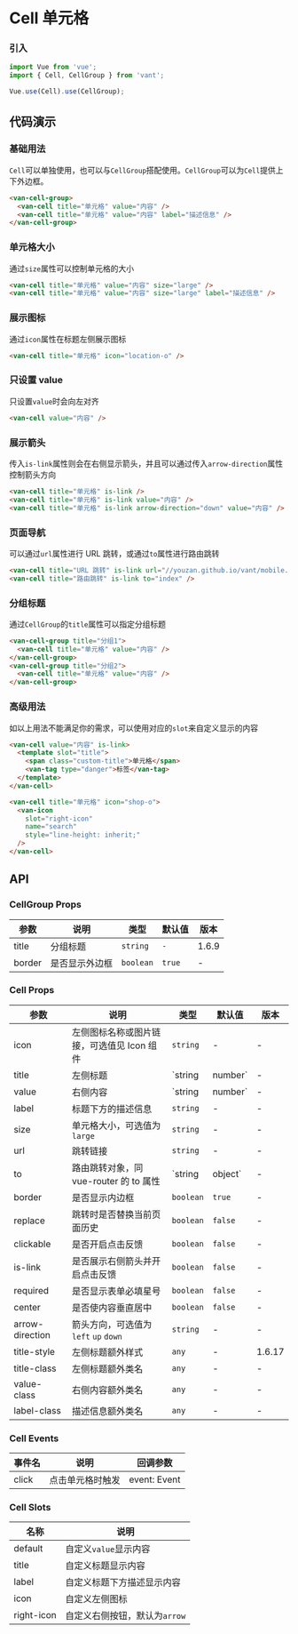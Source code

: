 # Cell 单元格

### 引入

``` javascript
import Vue from 'vue';
import { Cell, CellGroup } from 'vant';

Vue.use(Cell).use(CellGroup);
```

## 代码演示

### 基础用法

`Cell`可以单独使用，也可以与`CellGroup`搭配使用。`CellGroup`可以为`Cell`提供上下外边框。

```html
<van-cell-group>
  <van-cell title="单元格" value="内容" />
  <van-cell title="单元格" value="内容" label="描述信息" />
</van-cell-group>
```

### 单元格大小

通过`size`属性可以控制单元格的大小

```html
<van-cell title="单元格" value="内容" size="large" />
<van-cell title="单元格" value="内容" size="large" label="描述信息" />
```

### 展示图标

通过`icon`属性在标题左侧展示图标

```html
<van-cell title="单元格" icon="location-o" />
```

### 只设置 value

只设置`value`时会向左对齐

```html
<van-cell value="内容" />
```

### 展示箭头

传入`is-link`属性则会在右侧显示箭头，并且可以通过传入`arrow-direction`属性控制箭头方向

```html
<van-cell title="单元格" is-link />
<van-cell title="单元格" is-link value="内容" />
<van-cell title="单元格" is-link arrow-direction="down" value="内容" />
```

### 页面导航

可以通过`url`属性进行 URL 跳转，或通过`to`属性进行路由跳转

```html
<van-cell title="URL 跳转" is-link url="//youzan.github.io/vant/mobile.html" />
<van-cell title="路由跳转" is-link to="index" />
```

### 分组标题

通过`CellGroup`的`title`属性可以指定分组标题

```html
<van-cell-group title="分组1">
  <van-cell title="单元格" value="内容" />
</van-cell-group>
<van-cell-group title="分组2">
  <van-cell title="单元格" value="内容" />
</van-cell-group>
```

### 高级用法

如以上用法不能满足你的需求，可以使用对应的`slot`来自定义显示的内容

```html
<van-cell value="内容" is-link>
  <template slot="title">
    <span class="custom-title">单元格</span>
    <van-tag type="danger">标签</van-tag>
  </template>
</van-cell>

<van-cell title="单元格" icon="shop-o">
  <van-icon
    slot="right-icon"
    name="search"
    style="line-height: inherit;"
  />
</van-cell>
```

## API

### CellGroup Props

| 参数 | 说明 | 类型 | 默认值 | 版本 |
|------|------|------|------|------|
| title | 分组标题 | `string` | `-` | 1.6.9 |
| border | 是否显示外边框 | `boolean` | `true` | - |

### Cell Props

| 参数 | 说明 | 类型 | 默认值 | 版本 |
|------|------|------|------|------|
| icon | 左侧图标名称或图片链接，可选值见 Icon 组件 | `string` | - | - |
| title | 左侧标题 | `string | number` | - | - |
| value | 右侧内容 | `string | number` | - | - |
| label | 标题下方的描述信息 | `string` | - | - |
| size | 单元格大小，可选值为 `large` | `string` | - | - |
| url | 跳转链接 | `string` | - | - |
| to | 路由跳转对象，同 vue-router 的 to 属性 | `string | object` | - | - |
| border | 是否显示内边框 | `boolean` | `true` | - |
| replace | 跳转时是否替换当前页面历史 | `boolean` | `false` | - |
| clickable | 是否开启点击反馈 | `boolean` | `false` | - |
| is-link | 是否展示右侧箭头并开启点击反馈 | `boolean` | `false` | - |
| required | 是否显示表单必填星号 | `boolean` | `false` | - |
| center | 是否使内容垂直居中 | `boolean` | `false` | - |
| arrow-direction | 箭头方向，可选值为 `left` `up` `down` | `string` | - | -|
| title-style | 左侧标题额外样式 | `any` | - | 1.6.17 |
| title-class | 左侧标题额外类名 | `any` | - | - |
| value-class | 右侧内容额外类名 | `any` | - | - |
| label-class | 描述信息额外类名 | `any` | - | - |

### Cell Events

| 事件名 | 说明 | 回调参数 |
|------|------|------|
| click | 点击单元格时触发 | event: Event |

### Cell Slots

| 名称 | 说明 |
|------|------|
| default | 自定义`value`显示内容 |
| title | 自定义标题显示内容 |
| label | 自定义标题下方描述显示内容 |
| icon | 自定义左侧图标 |
| right-icon | 自定义右侧按钮，默认为`arrow` |
